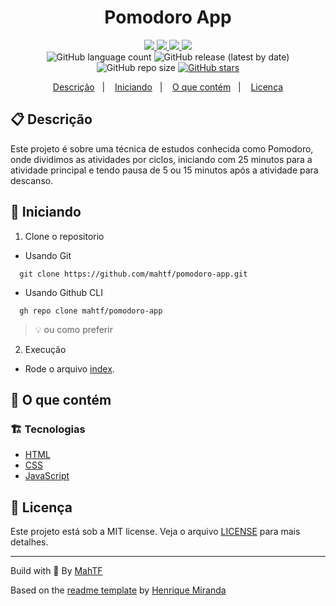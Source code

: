 <h1 align="center">
  Pomodoro App
</h1>

<!-- Badges -->
<p align="center">
  <!-- if your  -->
  <a href="https://github.com/mahtf/pomodoro-app/graphs/commit-activity" alt="Maintenance">
    <img src="https://img.shields.io/badge/Maintained%3F-yes-1EAE72.svg" />
  </a>

  <!-- License -->
  <a href="./LICENSE" alt="License: MIT">
    <img src="https://img.shields.io/badge/License-MIT-1EAE72.svg" />
  </a>

  <!-- codefactor -->
  <a href="https://www.codefactor.io/repository/github/mahtf/pomodoro-app" alt="CodeFactor">
    <img src="https://www.codefactor.io/repository/github/mahtf/pomodoro-app/badge" />
  </a>

  <!-- if your app is a website deployed on Netlify -->
  <a href="https://app.netlify.com/sites/pomodoromahtf/deploys" alt="Netlify Status">
    <img src="https://api.netlify.com/api/v1/badges/ce9a8017-6409-42ef-8124-d89e39610343/deploy-status" />
  </a>

  <br/>

  <img alt="GitHub language count" src="https://img.shields.io/github/languages/count/mahtf/pomodoro-app?color=blue">

  <!-- version -->
  <img alt="GitHub release (latest by date)" src="https://img.shields.io/github/v/release/mahtf/pomodoro-app">

  <!-- GitHub repo size -->
  <img alt="GitHub repo size" src="https://img.shields.io/github/repo-size/mahtf/pomodoro-app">

  <!-- Social -->  
  <a href="https://github.com/mahtf/pomodoro-app/stargazers">
    <img alt="GitHub stars" src="https://img.shields.io/github/stars/mahtf/pomodoro-app?style=social">
  </a>

  <!-- more badges here -> https://gist.github.com/tterb/982ae14a9307b80117dbf49f624ce0e8 -->
</p>

<!-- summary -->
<p align="center">
  <a href="#clipboard-descrição">Descrição</a>&nbsp;&nbsp;&nbsp;|&nbsp;&nbsp;&nbsp;
  <a href="#rocket-iniciando">Iniciando</a>&nbsp;&nbsp;&nbsp;|&nbsp;&nbsp;&nbsp;
  <a href="#-o-que-contém">O que contém</a>&nbsp;&nbsp;&nbsp;|&nbsp;&nbsp;&nbsp;
  <a href="#memo-licença">Licença</a>
</p>

## :clipboard: Descrição
Este projeto é sobre uma técnica de estudos conhecida como Pomodoro, onde dividimos as atividades por ciclos, iniciando com 25 minutos para a atividade principal e tendo pausa de 5 ou 15 minutos após a atividade para descanso. 

## :rocket: Iniciando

1. Clone o repositorio

  - Usando Git
```shell
  git clone https://github.com/mahtf/pomodoro-app.git
```
  - Usando Github CLI
```shell
  gh repo clone mahtf/pomodoro-app
```
  > :bulb: ou como preferir

2. Execução 

- Rode o arquivo [index](<index.html>).


## 🧐 O que contém

### :building_construction: Tecnologias
- [HTML](<https://developer.mozilla.org/pt-BR/docs/Web/HTML>)
- [CSS](<https://developer.mozilla.org/pt-BR/docs/Web/CSS>)
- [JavaScript](<https://developer.mozilla.org/pt-BR/docs/Web/JavaScript>)

## :memo: Licença

Este projeto está sob a MIT license. Veja o arquivo [LICENSE](LICENSE) para mais detalhes.

---

Build with 💙 By [MahTF](https://www.linkedin.com/in/mahtf/)

Based on the [readme template](https://gist.github.com/henry-ns/a00234378353d9ca43e1bfe043202192) by [Henrique Miranda](http://thehenry.dev/)